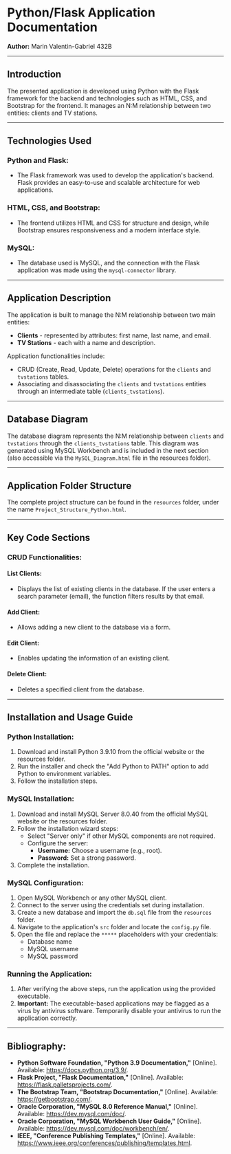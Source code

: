 # Python/Flask Application Documentation

**Author:** Marin Valentin-Gabriel 432B

---

## Introduction

The presented application is developed using Python with the Flask framework for the backend and technologies such as HTML, CSS, and Bootstrap for the frontend. It manages an N:M relationship between two entities: clients and TV stations.

---

## Technologies Used

### Python and Flask:
- The Flask framework was used to develop the application's backend. Flask provides an easy-to-use and scalable architecture for web applications.

### HTML, CSS, and Bootstrap:
- The frontend utilizes HTML and CSS for structure and design, while Bootstrap ensures responsiveness and a modern interface style.

### MySQL:
- The database used is MySQL, and the connection with the Flask application was made using the `mysql-connector` library.

---

## Application Description

The application is built to manage the N:M relationship between two main entities:
- **Clients** - represented by attributes: first name, last name, and email.
- **TV Stations** - each with a name and description.

Application functionalities include:
- CRUD (Create, Read, Update, Delete) operations for the `clients` and `tvstations` tables.
- Associating and disassociating the `clients` and `tvstations` entities through an intermediate table (`clients_tvstations`).

---

## Database Diagram

The database diagram represents the N:M relationship between `clients` and `tvstations` through the `clients_tvstations` table. This diagram was generated using MySQL Workbench and is included in the next section (also accessible via the `MySQL_Diagram.html` file in the resources folder).

---

## Application Folder Structure

The complete project structure can be found in the `resources` folder, under the name `Project_Structure_Python.html`.

---

## Key Code Sections

### CRUD Functionalities:

#### List Clients:
- Displays the list of existing clients in the database. If the user enters a search parameter (email), the function filters results by that email.

#### Add Client:
- Allows adding a new client to the database via a form.

#### Edit Client:
- Enables updating the information of an existing client.

#### Delete Client:
- Deletes a specified client from the database.

---

## Installation and Usage Guide

### Python Installation:
1. Download and install Python 3.9.10 from the official website or the resources folder.
2. Run the installer and check the "Add Python to PATH" option to add Python to environment variables.
3. Follow the installation steps.

### MySQL Installation:
1. Download and install MySQL Server 8.0.40 from the official MySQL website or the resources folder.
2. Follow the installation wizard steps:
   - Select "Server only" if other MySQL components are not required.
   - Configure the server:
     - **Username:** Choose a username (e.g., root).
     - **Password:** Set a strong password.
3. Complete the installation.

### MySQL Configuration:
1. Open MySQL Workbench or any other MySQL client.
2. Connect to the server using the credentials set during installation.
3. Create a new database and import the `db.sql` file from the `resources` folder.
4. Navigate to the application's `src` folder and locate the `config.py` file.
5. Open the file and replace the `*****` placeholders with your credentials:
   - Database name
   - MySQL username
   - MySQL password

### Running the Application:
1. After verifying the above steps, run the application using the provided executable.
2. **Important:** The executable-based applications may be flagged as a virus by antivirus software. Temporarily disable your antivirus to run the application correctly.

---

## Bibliography:
- **Python Software Foundation, "Python 3.9 Documentation,"** [Online]. Available: https://docs.python.org/3.9/.
- **Flask Project, "Flask Documentation,"** [Online]. Available: https://flask.palletsprojects.com/.
- **The Bootstrap Team, "Bootstrap Documentation,"** [Online]. Available: https://getbootstrap.com/.
- **Oracle Corporation, "MySQL 8.0 Reference Manual,"** [Online]. Available: https://dev.mysql.com/doc/.
- **Oracle Corporation, "MySQL Workbench User Guide,"** [Online]. Available: https://dev.mysql.com/doc/workbench/en/.
- **IEEE, "Conference Publishing Templates,"** [Online]. Available: https://www.ieee.org/conferences/publishing/templates.html.
